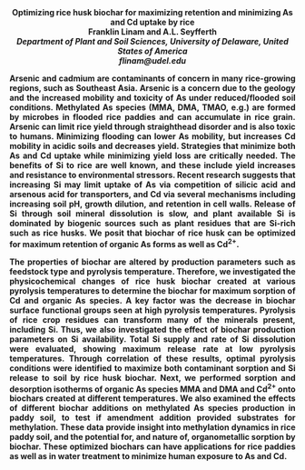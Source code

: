 <center><strong>Optimizing rice husk biochar for maximizing retention and minimizing
As and Cd uptake by rice<strong>

<center><strong>Franklin Linam</strong> and A.L. Seyfferth

<center><i>Department of Plant and Soil Sciences, University of Delaware, United
States of America</i>

<center><i>flinam@udel.edu</i>

<p style=text-align:justify>Arsenic and cadmium are contaminants of concern in many rice-growing
regions, such as Southeast Asia. Arsenic is a concern due to the geology
and the increased mobility and toxicity of As under reduced/flooded soil
conditions. Methylated As species (MMA, DMA, TMAO, e.g.) are formed by
microbes in flooded rice paddies and can accumulate in rice grain.
Arsenic can limit rice yield through straighthead disorder and is also
toxic to humans. Minimizing flooding can lower As mobility, but
increases Cd mobility in acidic soils and decreases yield. Strategies
that minimize both As and Cd uptake while minimizing yield loss are
critically needed. The benefits of Si to rice are well known, and these
include yield increases and resistance to environmental stressors.
Recent research suggests that increasing Si may limit uptake of As via
competition of silicic acid and arsenous acid for transporters, and Cd
via several mechanisms including increasing soil pH, growth dilution,
and retention in cell walls. Release of Si through soil mineral
dissolution is slow, and plant available Si is dominated by biogenic
sources such as plant residues that are Si-rich such as rice husks. We
posit that biochar of rice husk can be optimized for maximum retention
of organic As forms as well as Cd<sup>2+</sup>.

<p style=text-align:justify>The properties of biochar are altered by production parameters such as
feedstock type and pyrolysis temperature. Therefore, we investigated the
physicochemical changes of rice husk biochar created at various
pyrolysis temperatures to determine the biochar for maximum sorption of
Cd and organic As species. A key factor was the decrease in biochar
surface functional groups seen at high pyrolysis temperatures. Pyrolysis
of rice crop residues can transform many of the minerals present,
including Si. Thus, we also investigated the effect of biochar
production parameters on Si availability. Total Si supply and rate of Si
dissolution were evaluated, showing maximum release rate at low
pyrolysis temperatures. Through correlation of these results, optimal
pyrolysis conditions were identified to maximize both contaminant
sorption and Si release to soil by rice husk biochar. Next, we performed
sorption and desorption isotherms of organic As species MMA and DMA and
Cd<sup>2+</sup> onto biochars created at different temperatures. We also examined
the effects of different biochar additions on methylated As species
production in paddy soil, to test if amendment addition provided
substrates for methylation. These data provide insight into methylation
dynamics in rice paddy soil, and the potential for, and nature of,
organometallic sorption by biochar. These optimized biochars can have
applications for rice paddies as well as in water treatment to minimize
human exposure to As and Cd.
